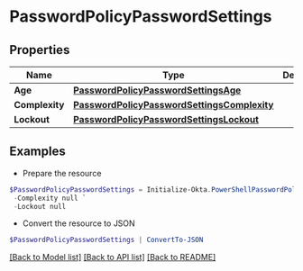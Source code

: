 # PasswordPolicyPasswordSettings
## Properties

Name | Type | Description | Notes
------------ | ------------- | ------------- | -------------
**Age** | [**PasswordPolicyPasswordSettingsAge**](PasswordPolicyPasswordSettingsAge.md) |  | [optional] 
**Complexity** | [**PasswordPolicyPasswordSettingsComplexity**](PasswordPolicyPasswordSettingsComplexity.md) |  | [optional] 
**Lockout** | [**PasswordPolicyPasswordSettingsLockout**](PasswordPolicyPasswordSettingsLockout.md) |  | [optional] 

## Examples

- Prepare the resource
```powershell
$PasswordPolicyPasswordSettings = Initialize-Okta.PowerShellPasswordPolicyPasswordSettings  -Age null `
 -Complexity null `
 -Lockout null
```

- Convert the resource to JSON
```powershell
$PasswordPolicyPasswordSettings | ConvertTo-JSON
```

[[Back to Model list]](../README.md#documentation-for-models) [[Back to API list]](../README.md#documentation-for-api-endpoints) [[Back to README]](../README.md)

